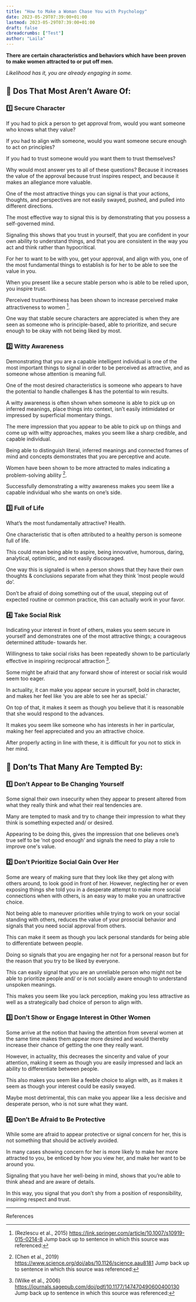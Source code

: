 ```yaml
---
title: "How to Make a Woman Chase You with Psychology"
date: 2023-05-29T07:39:00+01:00
lastmod: 2023-05-29T07:39:00+01:00
draft: false
cbreadcrumbs: ["Test"]
author: "Laila"
---
```


**There are certain characteristics and behaviors which have been proven to make women attracted to or put off men.**

*Likelihood has it, you are already engaging in some.*

## :large_blue_circle: Dos That Most Aren’t Aware Of:

### :one: Secure Character 

If you had to pick a person to get approval from, would you want someone who knows what they value?

If you had to align with someone, would you want someone secure enough to act on principles?

If you had to trust someone would you want them to trust themselves?

Why would most answer yes to all of these questions? Because it increases the value of the approval because trust inspires respect, and because it makes an allegiance more valuable.

One of the most attractive things you can signal is that your actions, thoughts, and perspectives are not easily swayed, pushed, and pulled into different directions. 

The most effective way to signal this is by demonstrating that you possess a self-governed mind. 

Signaling this shows that you trust in yourself, that you are confident in your own ability to understand things, and that you are consistent in the way you act and think rather than hypocritical.

For her to want to be with you, get your approval, and align with you, one of the most fundamental things to establish is for her to be able to see the value in you.

When you present like a secure stable person who is able to be relied upon, you inspire trust. 

Perceived trustworthiness has been shown to increase perceived make attractiveness to women [^1].

One way that stable secure characters are appreciated is when they are seen as someone who is principle-based, able to prioritize, and secure enough to be okay with not being liked by most.


### :two: Witty Awareness

Demonstrating that you are a capable intelligent individual is one of the most important things to signal in order to be perceived as attractive, and as someone whose attention is meaning full.

One of the most desired characteristics is someone who appears to have the potential to handle challenges & has the potential to win results. 

A witty awareness is often shown when someone is able to pick up on inferred meanings, place things into context, isn’t easily intimidated or impressed by superficial momentary things.

The mere impression that you appear to be able to pick up on things and come up with witty approaches, makes you seem like a sharp credible, and capable individual.  

Being able to distinguish literal, inferred meanings and connected frames of mind and concepts demonstrates that you are perceptive and acute.

Women have been shown to be more attracted to males indicating a problem-solving ability [^2].

Successfully demonstrating a witty awareness makes you seem like a capable individual who she wants on one’s side.

 
### :three:	Full of Life

What’s the most fundamentally attractive? Health. 

One characteristic that is often attributed to a healthy person is someone full of life.

This could mean being able to aspire, being innovative, humorous, daring, analytical, optimistic, and not easily discouraged.

One way this is signaled is when a person shows that they have their own thoughts & conclusions separate from what they think ’most people would do’. 

Don’t be afraid of doing something out of the usual, stepping out of expected routine or common practice, this can actually work in your favor.


### :four:	Take Social Risk

Indicating your interest in front of others, makes you seem secure in yourself and demonstrates one of the most attractive things; a courageous determined attitude- towards her.

Willingness to take social risks has been repeatedly shown to be particularly effective in inspiring reciprocal attraction [^3].

Some might be afraid that any forward show of interest or social risk would seem too eager. 

In actuality, it can make you appear secure in yourself, bold in character, and makes her feel like  ‘you are able to see her as special.’

On top of that, it makes it seem as though you believe that it is reasonable that she would respond to the advances.

It makes you seem like someone who has interests in her in particular, making her feel appreciated and you an attractive choice. 

After properly acting in line with these, it is difficult for you not to stick in her mind.

## :red_circle: Don’ts That Many Are Tempted By:

### :one:	Don’t Appear to Be Changing Yourself

Some signal their own insecurity when they appear to present altered from what they really think and what their real tendencies are.

Many are tempted to mask and try to change their impression to what they think is something expected and/ or desired. 

Appearing to be doing this, gives the impression that one believes one’s true self to be ‘not good enough’ and signals the need to play a role to improve one's value. 

### :two:	Don’t Prioritize Social Gain Over Her

Some are weary of making sure that they look like they get along with others around, to look good in front of her. However, neglecting her or even exposing things she told you in a desperate attempt to make more social connections when with others, is an easy way to make you an unattractive choice.

Not being able to maneuver priorities while trying to work on your social standing with others, reduces the value of your prosocial behavior and signals that you need social approval from others.

This can make it seem as though you lack personal standards for being able to differentiate between people. 

Doing so signals that you are engaging her not for a personal reason but for the reason that you try to be liked by everyone. 

This can easily signal that you are an unreliable person who might not be able to prioritize people and/ or is not socially aware enough to understand unspoken meanings.

 This makes you seem like you lack perception, making you less attractive as well as a strategically bad choice of person to align with.

### :three:	Don’t Show or Engage Interest in Other Women

Some arrive at the notion that having the attention from several women at the same time makes them appear more desired and would thereby increase their chance of getting the one they really want.

 However, in actuality, this decreases the sincerity and value of your attention, making it seem as though you are easily impressed and lack an ability to differentiate between people.

This also makes you seem like a feeble choice to align with, as it makes it seem as though your interest could be easily swayed.

Maybe most detrimental, this can make you appear like a less decisive and desperate person, who is not sure what they want. 

### :four:	Don’t Be Afraid to Be Protective
While some are afraid to appear protective or signal concern for her, this is not something that should be actively avoided.

In many cases showing concern for her is more likely to make her more attracted to you,  be enticed by how you view her, and make her want to be around you.

Signaling that you have her well-being in mind, shows that you’re able to think ahead and are aware of details. 

In this way,  you signal that you don’t shy from a position of responsibility, inspiring respect and trust.

---


References

[^1]: (Rezlescu et al., 2015) https://link.springer.com/article/10.1007/s10919-015-0214-8    Jump back up to sentence in which this source was referenced:

[^2]: (Chen et al., 2019) https://www.science.org/doi/abs/10.1126/science.aau8181   Jump back up to sentence in which this source was referenced:

[^3]: (Wilke et al., 2006) https://journals.sagepub.com/doi/pdf/10.1177/147470490600400130   Jump back up to sentence in which this source was referenced:

[^19]:    Jump back up to sentence in which this source was referenced:
